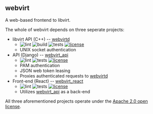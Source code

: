 webvirt
-------

A web-based frontend to libvirt.

The whole of webvirt depends on three seperate projects:

- libvirt API (C++) -- [webvirtd](https://github.com/kevr/webvirtd)
    - ![lint](https://github.com/kevr/webvirtd/actions/workflows/lint.yaml/badge.svg?branch=master) ![build](https://github.com/kevr/webvirtd/actions/workflows/build.yaml/badge.svg?branch=master) ![tests](https://github.com/kevr/webvirtd/actions/workflows/tests.yaml/badge.svg?branch=master) [![license](https://img.shields.io/badge/License-Apache_2.0-blue.svg)](https://opensource.org/licenses/Apache-2.0)
    - UNIX socket authentication
- API (Django) -- [webvirt_api](https://github.com/kevr/webvirt_api)
    - ![lint](https://github.com/kevr/webvirt_api/actions/workflows/lint.yaml/badge.svg?branch=master) ![tests](https://github.com/kevr/webvirt_api/actions/workflows/tests.yaml/badge.svg?branch=master) [![license](https://img.shields.io/badge/License-Apache_2.0-blue.svg)](https://opensource.org/licenses/Apache-2.0)
    - PAM authentication
    - JSON web token leasing
    - Proxies authenticated requests to [webvirtd](https://github.com/kevr/webvirtd)
- Front-end (React) -- [webvirt_react](https://github.com/kevr/webvirt_react)
    - ![lint](https://github.com/kevr/webvirt_react/actions/workflows/lint.yaml/badge.svg?branch=master) ![tests](https://github.com/kevr/webvirt_react/actions/workflows/react.yaml/badge.svg?branch=master) [![license](https://img.shields.io/badge/License-Apache_2.0-blue.svg)](https://opensource.org/licenses/Apache-2.0)
    - Utilizes [webvirt_api](https://github.com/kevr/webvirt_api) as a back-end

All three aforementioned projects operate under the
[Apache 2.0 open license](https://www.apache.org/licenses/LICENSE-2.0).
